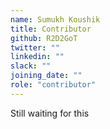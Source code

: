 ```yaml
---
name: Sumukh Koushik
title: Contributor
github: R2D2GoT
twitter: ""
linkedin: ""
slack: ""
joining_date: ""
role: "contributor"
---
```


Still waiting for this
